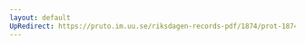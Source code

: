 ```yaml
---
layout: default
UpRedirect: https://pruto.im.uu.se/riksdagen-records-pdf/1874/prot-1874--fk--423/prot-1874--fk--423_037.pdf
---
```

